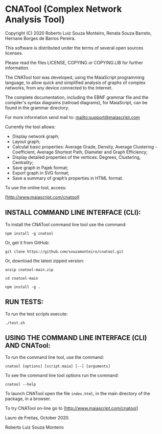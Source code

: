 # CNATool (Complex Network Analysis Tool)

Copyright (C) 2020 Roberto Luiz Souza Monteiro, Renata Souza Barreto, Hernane Borges de Barros Pereira.

This software is distributed under the terms of several open sources licenses.

Please read the files LICENSE, COPYING or COPYING.LIB for further information.

The CNATool tool was developed, using the MaiaScript programming language, to allow quick and simplified analysis of graphs of complex networks, from any device connected to the Internet.

The complete documentation, including the EBNF grammar file and the compiler's
syntax diagrams (railroad diagrams), for MaiaScript, can be found in the grammar directory.

For more information send mail to: [mailto:support@maiascript.com](mailto:support@maiascript.com)

Currently the tool allows:

- Display network graph;
- Layout graph;
- Calculat basic properties: Average Grade, Density, Average Clustering - Coefficient, Average Shortest Path, Diameter and Graph Efficiency;
- Display detailed properties of the vertices: Degrees, Clustering, Centrality;
- Save graph in Pajek format;
- Export graph in SVG format;
- Save a summary of graph’s properties in HTML format.

To use the online tool, access:

[http://www.maiascript.com/cnatool]

## INSTALL COMMAND LINE INTERFACE (CLI):

To install the CNATool command line tool use the command:

`npm install -g cnatool`

Or, get it from GitHub:

`git clone https://github.com/souzamonteiro/cnatool.git`

Or, download the latest zipped version:

`unzip cnatool-main.zip`

`cd cnatool-main`

`npm install -g .`

## RUN TESTS:

To run the test scripts execute:

`./test.sh`

## USING THE COMMAND LINE INTERFACE (CLI) AND CNATool:

To run the command line tool, use the command:

`cnatool [options] [script.maia] [--] [arguments]`

To see the command line tool options run the command:

`cnatool --help`

To launch CNATool open the file `index.html`, in the main directory of the package, in a browser.

To try CNATool on-line go to [http://www.maiascript.com/cnatool]

Lauro de Freitas, October 2020.

Roberto Luiz Souza Monteiro